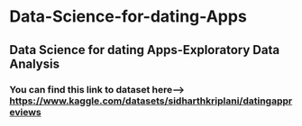 # Data-Science-for-dating-Apps
## Data Science for dating Apps-Exploratory Data Analysis
### You can find this link to dataset here--> https://www.kaggle.com/datasets/sidharthkriplani/datingappreviews
